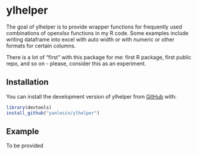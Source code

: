 
<!-- README.md is generated from README.Rmd. Please edit that file -->

# ylhelper

The goal of ylhelper is to provide wrapper functions for frequently used
combinations of openxlsx functions in my R code. Some examples include
writing dataframe into excel with auto width or with numeric or other
formats for certain columns.

There is a lot of “first” with this package for me: first R package,
first public repo, and so on - please, consider this as an experiment.

## Installation

You can install the development version of ylhelper from
[GitHub](https://github.com/yanlesin/ylhelper) with:

``` r
library(devtools)
install_github("yanlesin/ylhelper")
```

## Example

To be provided
